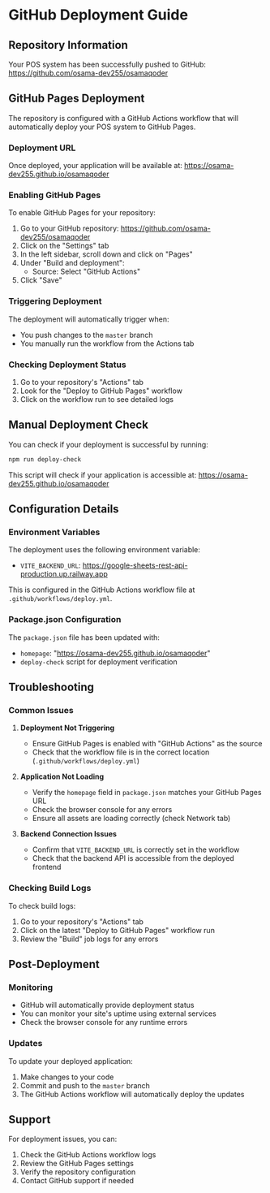 # GitHub Deployment Guide

## Repository Information

Your POS system has been successfully pushed to GitHub:
https://github.com/osama-dev255/osamaqoder

## GitHub Pages Deployment

The repository is configured with a GitHub Actions workflow that will automatically deploy your POS system to GitHub Pages.

### Deployment URL

Once deployed, your application will be available at:
https://osama-dev255.github.io/osamaqoder

### Enabling GitHub Pages

To enable GitHub Pages for your repository:

1. Go to your GitHub repository: https://github.com/osama-dev255/osamaqoder
2. Click on the "Settings" tab
3. In the left sidebar, scroll down and click on "Pages"
4. Under "Build and deployment":
   - Source: Select "GitHub Actions"
5. Click "Save"

### Triggering Deployment

The deployment will automatically trigger when:
- You push changes to the `master` branch
- You manually run the workflow from the Actions tab

### Checking Deployment Status

1. Go to your repository's "Actions" tab
2. Look for the "Deploy to GitHub Pages" workflow
3. Click on the workflow run to see detailed logs

## Manual Deployment Check

You can check if your deployment is successful by running:
```bash
npm run deploy-check
```

This script will check if your application is accessible at:
https://osama-dev255.github.io/osamaqoder

## Configuration Details

### Environment Variables

The deployment uses the following environment variable:
- `VITE_BACKEND_URL`: https://google-sheets-rest-api-production.up.railway.app

This is configured in the GitHub Actions workflow file at `.github/workflows/deploy.yml`.

### Package.json Configuration

The `package.json` file has been updated with:
- `homepage`: "https://osama-dev255.github.io/osamaqoder"
- `deploy-check` script for deployment verification

## Troubleshooting

### Common Issues

1. **Deployment Not Triggering**
   - Ensure GitHub Pages is enabled with "GitHub Actions" as the source
   - Check that the workflow file is in the correct location (`.github/workflows/deploy.yml`)

2. **Application Not Loading**
   - Verify the `homepage` field in `package.json` matches your GitHub Pages URL
   - Check the browser console for any errors
   - Ensure all assets are loading correctly (check Network tab)

3. **Backend Connection Issues**
   - Confirm that `VITE_BACKEND_URL` is correctly set in the workflow
   - Check that the backend API is accessible from the deployed frontend

### Checking Build Logs

To check build logs:
1. Go to your repository's "Actions" tab
2. Click on the latest "Deploy to GitHub Pages" workflow run
3. Review the "Build" job logs for any errors

## Post-Deployment

### Monitoring

- GitHub will automatically provide deployment status
- You can monitor your site's uptime using external services
- Check the browser console for any runtime errors

### Updates

To update your deployed application:
1. Make changes to your code
2. Commit and push to the `master` branch
3. The GitHub Actions workflow will automatically deploy the updates

## Support

For deployment issues, you can:
1. Check the GitHub Actions workflow logs
2. Review the GitHub Pages settings
3. Verify the repository configuration
4. Contact GitHub support if needed
